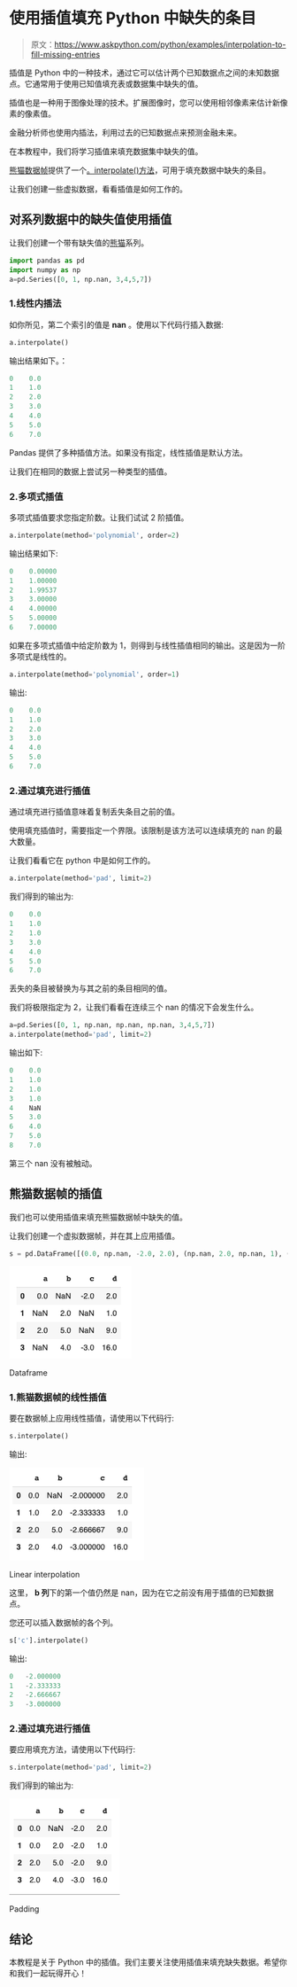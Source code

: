 # 使用插值填充 Python 中缺失的条目

> 原文：<https://www.askpython.com/python/examples/interpolation-to-fill-missing-entries>

插值是 Python 中的一种技术，通过它可以估计两个已知数据点之间的未知数据点。它通常用于使用已知值填充表或数据集中缺失的值。

插值也是一种用于图像处理的技术。扩展图像时，您可以使用相邻像素来估计新像素的像素值。

金融分析师也使用内插法，利用过去的已知数据点来预测金融未来。

在本教程中，我们将学习插值来填充数据集中缺失的值。

[熊猫数据帧](https://www.askpython.com/python-modules/pandas/dataframes-in-python)提供了一个[。interpolate()方法](https://pandas.pydata.org/pandas-docs/stable/reference/api/pandas.DataFrame.interpolate.html)，可用于填充数据中缺失的条目。

让我们创建一些虚拟数据，看看插值是如何工作的。

## 对系列数据中的缺失值使用插值

让我们创建一个带有缺失值的[熊猫](https://www.askpython.com/python-modules/pandas/python-pandas-module-tutorial)系列。

```py
import pandas as pd
import numpy as np
a=pd.Series([0, 1, np.nan, 3,4,5,7])

```

### 1.线性内插法

如你所见，第二个索引的值是 **nan** 。使用以下代码行插入数据:

```py
a.interpolate()

```

输出结果如下。：

```py
0    0.0
1    1.0
2    2.0
3    3.0
4    4.0
5    5.0
6    7.0

```

Pandas 提供了多种插值方法。如果没有指定，线性插值是默认方法。

让我们在相同的数据上尝试另一种类型的插值。

### 2.多项式插值

多项式插值要求您指定阶数。让我们试试 2 阶插值。

```py
a.interpolate(method='polynomial', order=2)

```

输出结果如下:

```py
0    0.00000
1    1.00000
2    1.99537
3    3.00000
4    4.00000
5    5.00000
6    7.00000

```

如果在多项式插值中给定阶数为 1，则得到与线性插值相同的输出。这是因为一阶多项式是线性的。

```py
a.interpolate(method='polynomial', order=1)

```

输出:

```py
0    0.0
1    1.0
2    2.0
3    3.0
4    4.0
5    5.0
6    7.0

```

### 2.通过填充进行插值

通过填充进行插值意味着复制丢失条目之前的值。

使用填充插值时，需要指定一个界限。该限制是该方法可以连续填充的 nan 的最大数量。

让我们看看它在 python 中是如何工作的。

```py
a.interpolate(method='pad', limit=2)

```

我们得到的输出为:

```py
0    0.0
1    1.0
2    1.0
3    3.0
4    4.0
5    5.0
6    7.0

```

丢失的条目被替换为与其之前的条目相同的值。

我们将极限指定为 2，让我们看看在连续三个 nan 的情况下会发生什么。

```py
a=pd.Series([0, 1, np.nan, np.nan, np.nan, 3,4,5,7])
a.interpolate(method='pad', limit=2)

```

输出如下:

```py
0    0.0
1    1.0
2    1.0
3    1.0
4    NaN
5    3.0
6    4.0
7    5.0
8    7.0

```

第三个 nan 没有被触动。

## 熊猫数据帧的插值

我们也可以使用插值来填充熊猫数据帧中缺失的值。

让我们创建一个虚拟数据帧，并在其上应用插值。

```py
s = pd.DataFrame([(0.0, np.nan, -2.0, 2.0), (np.nan, 2.0, np.nan, 1), (2.0, 5.0, np.nan, 9.0), (np.nan, 4.0, -3.0, 16.0)], columns=list('abcd'))

```

![Dataframe](img/f18aeb51b3dfddaa0dbd96b1c3d73b14.png)

Dataframe

### 1.熊猫数据帧的线性插值

要在数据帧上应用线性插值，请使用以下代码行:

```py
s.interpolate()

```

输出:

![Linear interpolation](img/d9328acf2d30adcd3d1cfbf7ea719954.png)

Linear interpolation

这里， **b 列**下的第一个值仍然是 nan，因为在它之前没有用于插值的已知数据点。

您还可以插入数据帧的各个列。

```py
s['c'].interpolate()

```

输出:

```py
0   -2.000000
1   -2.333333
2   -2.666667
3   -3.000000

```

### 2.通过填充进行插值

要应用填充方法，请使用以下代码行:

```py
s.interpolate(method='pad', limit=2)

```

我们得到的输出为:

![Padding](img/536b3d35107c9079fa4c4de5529292f7.png)

Padding

## 结论

本教程是关于 Python 中的插值。我们主要关注使用插值来填充缺失数据。希望你和我们一起玩得开心！